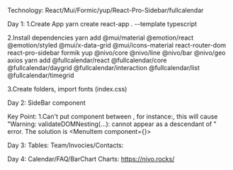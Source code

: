 Technology:
React/Mui/Formic/yup/React-Pro-Sidebar/fullcalendar

Day 1:
1.Create App
yarn create react-app . --template typescript

2.Install dependencies
yarn add @mui/material @emotion/react @emotion/styled @mui/x-data-grid @mui/icons-material react-router-dom react-pro-sidebar formik yup @nivo/core @nivo/line @nivo/bar @nivo/geo axios
yarn add @fullcalendar/react @fullcalendar/core @fullcalendar/daygrid @fullcalendar/interaction @fullcalendar/list @fullcalendar/timegrid

3.Create folders, import fonts (index.css)

Day 2:
SideBar component

Key Point:
1.Can't put <Link/> component between <MenuItem></MenuItem>, for instance:<MenuItem><Link/></MenuItem>, this will cause "Warning: validateDOMNesting(…): <a> cannot appear as a descendant of <a>" error. The solution is <MenuItem component={<Link to={to} />}></MenuItem>

Day 3:
Tables:
Team/Invocies/Contacts:

Day 4:
Calendar/FAQ/BarChart
Charts:
https://nivo.rocks/
